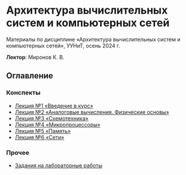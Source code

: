 # Архитектура вычислительных систем и компьютерных сетей
Материалы по дисциплине «Архитектура вычислительных систем и компьютерных сетей», УУНиТ, осень 2024 г.

**Лектор**: Миронов К. В.


## Оглавление
### Конспекты
- [Лекция №1 «Введение в курс»](lecture_01/lecture-1.md)
- [Лекция №2 «Аналоговые вычисления. Физические основы»](lecture_02/lecture-2.md)
- [Лекция №3 «Схемотехника»](lecture_03/lecture-3.md)
- [Лекция №4 «Микропроцессоры»](lecture_04/lecture-4.md)
- [Лекция №5 «Память»](lecture_05/lecture-5.md)
- [Лекция №6 «Сети»](lecture_06/lecture-6.md)

### Прочее
- [Задания на лабораторные работы](Labs/lab_task.md)
